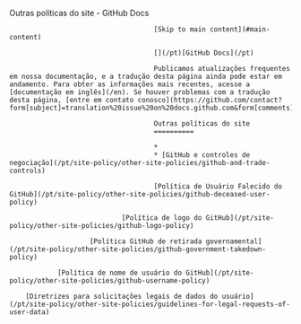 Outras políticas do site - GitHub Docs

                                        [Skip to main content](#main-content)

                                        [](/pt)[GitHub Docs](/pt)

                                        Publicamos atualizações frequentes em nossa documentação, e a tradução desta página ainda pode estar em andamento. Para obter as informações mais recentes, acesse a [documentação em inglês](/en). Se houver problemas com a tradução desta página, [entre em contato conosco](https://github.com/contact?form[subject]=translation%20issue%20on%20docs.github.com&form[comments]=).

                                        Outras políticas do site
                                        ==========

                                        *
                                        * [GitHub e controles de negociação](/pt/site-policy/other-site-policies/github-and-trade-controls)

                                        [Política de Usuário Falecido do GitHub](/pt/site-policy/other-site-policies/github-deceased-user-policy)

                                [Política de logo do GitHub](/pt/site-policy/other-site-policies/github-logo-policy)

                        [Política GitHub de retirada governamental](/pt/site-policy/other-site-policies/github-government-takedown-policy)

                [Política de nome de usuário do GitHub](/pt/site-policy/other-site-policies/github-username-policy)

        [Diretrizes para solicitações legais de dados do usuário](/pt/site-policy/other-site-policies/guidelines-for-legal-requests-of-user-data)
